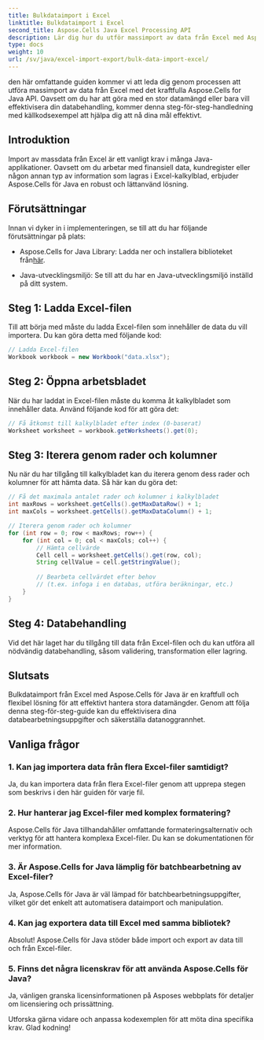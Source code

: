 ```yaml
---
title: Bulkdataimport i Excel
linktitle: Bulkdataimport i Excel
second_title: Aspose.Cells Java Excel Processing API
description: Lär dig hur du utför massimport av data från Excel med Aspose.Cells för Java API. Effektivisera din databehandling med denna steg-för-steg-guide.
type: docs
weight: 10
url: /sv/java/excel-import-export/bulk-data-import-excel/
---
```


den här omfattande guiden kommer vi att leda dig genom processen att utföra massimport av data från Excel med det kraftfulla Aspose.Cells for Java API. Oavsett om du har att göra med en stor datamängd eller bara vill effektivisera din databehandling, kommer denna steg-för-steg-handledning med källkodsexempel att hjälpa dig att nå dina mål effektivt.

## Introduktion

Import av massdata från Excel är ett vanligt krav i många Java-applikationer. Oavsett om du arbetar med finansiell data, kundregister eller någon annan typ av information som lagras i Excel-kalkylblad, erbjuder Aspose.Cells för Java en robust och lättanvänd lösning.

## Förutsättningar

Innan vi dyker in i implementeringen, se till att du har följande förutsättningar på plats:

-  Aspose.Cells for Java Library: Ladda ner och installera biblioteket från[här](https://releases.aspose.com/cells/java/).

- Java-utvecklingsmiljö: Se till att du har en Java-utvecklingsmiljö inställd på ditt system.

## Steg 1: Ladda Excel-filen

Till att börja med måste du ladda Excel-filen som innehåller de data du vill importera. Du kan göra detta med följande kod:

```java
// Ladda Excel-filen
Workbook workbook = new Workbook("data.xlsx");
```

## Steg 2: Öppna arbetsbladet

När du har laddat in Excel-filen måste du komma åt kalkylbladet som innehåller data. Använd följande kod för att göra det:

```java
// Få åtkomst till kalkylbladet efter index (0-baserat)
Worksheet worksheet = workbook.getWorksheets().get(0);
```

## Steg 3: Iterera genom rader och kolumner

Nu när du har tillgång till kalkylbladet kan du iterera genom dess rader och kolumner för att hämta data. Så här kan du göra det:

```java
// Få det maximala antalet rader och kolumner i kalkylbladet
int maxRows = worksheet.getCells().getMaxDataRow() + 1;
int maxCols = worksheet.getCells().getMaxDataColumn() + 1;

// Iterera genom rader och kolumner
for (int row = 0; row < maxRows; row++) {
    for (int col = 0; col < maxCols; col++) {
        // Hämta cellvärde
        Cell cell = worksheet.getCells().get(row, col);
        String cellValue = cell.getStringValue();
        
        // Bearbeta cellvärdet efter behov
        // (t.ex. infoga i en databas, utföra beräkningar, etc.)
    }
}
```

## Steg 4: Databehandling

Vid det här laget har du tillgång till data från Excel-filen och du kan utföra all nödvändig databehandling, såsom validering, transformation eller lagring.

## Slutsats

Bulkdataimport från Excel med Aspose.Cells för Java är en kraftfull och flexibel lösning för att effektivt hantera stora datamängder. Genom att följa denna steg-för-steg-guide kan du effektivisera dina databearbetningsuppgifter och säkerställa datanoggrannhet.

## Vanliga frågor

### 1. Kan jag importera data från flera Excel-filer samtidigt?

Ja, du kan importera data från flera Excel-filer genom att upprepa stegen som beskrivs i den här guiden för varje fil.

### 2. Hur hanterar jag Excel-filer med komplex formatering?

Aspose.Cells för Java tillhandahåller omfattande formateringsalternativ och verktyg för att hantera komplexa Excel-filer. Du kan se dokumentationen för mer information.

### 3. Är Aspose.Cells for Java lämplig för batchbearbetning av Excel-filer?

Ja, Aspose.Cells för Java är väl lämpad för batchbearbetningsuppgifter, vilket gör det enkelt att automatisera dataimport och manipulation.

### 4. Kan jag exportera data till Excel med samma bibliotek?

Absolut! Aspose.Cells för Java stöder både import och export av data till och från Excel-filer.

### 5. Finns det några licenskrav för att använda Aspose.Cells för Java?

Ja, vänligen granska licensinformationen på Asposes webbplats för detaljer om licensiering och prissättning.

Utforska gärna vidare och anpassa kodexemplen för att möta dina specifika krav. Glad kodning!